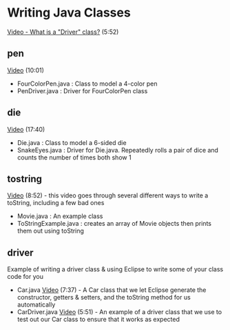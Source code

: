 # Writing Java Classes

[Video - What is a "Driver" class?](https://youtu.be/eIVE-Jho-H0) (5:52)

## pen

[Video](https://youtu.be/PPDCGPH_ef0) (10:01)

- FourColorPen.java : Class to model a 4-color pen
- PenDriver.java : Driver for FourColorPen class

## die

[Video](https://youtu.be/mb0LYsgkpTo) (17:40)

- Die.java : Class to model a 6-sided die
- SnakeEyes.java : Driver for Die.java.  Repeatedly rolls a pair of dice and counts the number of times both show 1

## tostring

[Video](https://youtu.be/dNr3JATBsd0) (8:52) - this video goes through several different ways to write a toString, including a few bad ones

- Movie.java : An example class
- ToStringExample.java : creates an array of Movie objects then prints them out using toString

## driver

Example of writing a driver class & using Eclipse to write some of your class code for you

- Car.java [Video](https://youtu.be/joddBLLgHgs) (7:37) - A Car class that we let Eclipse generate the constructor, getters & setters, and the toString method for us automatically
- CarDriver.java [Video](https://youtu.be/eIVE-Jho-H0) (5:51) - An example of a driver class that we use to test out our Car class to ensure that it works as expected
